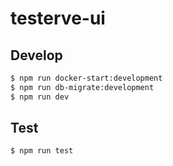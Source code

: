 # testerve-ui

## Develop

```bash
$ npm run docker-start:development
$ npm run db-migrate:development
$ npm run dev
```

## Test

```bash
$ npm run test
```
